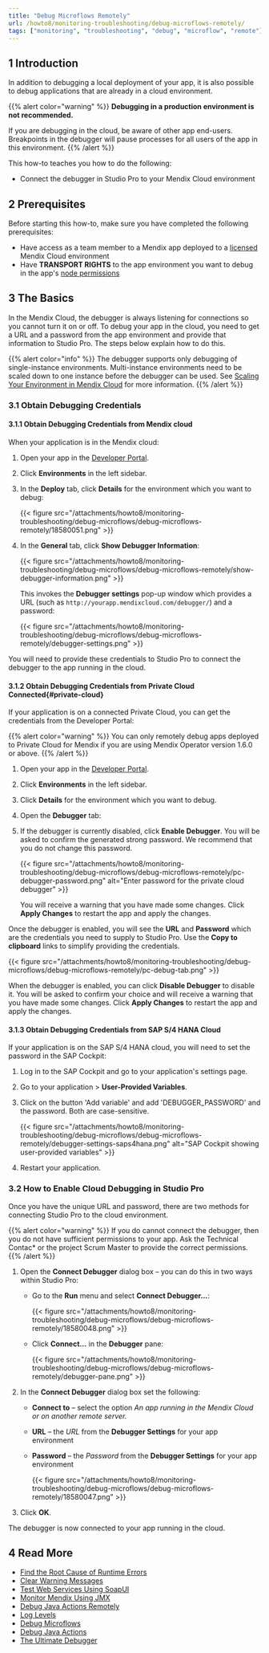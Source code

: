 ```yaml
---
title: "Debug Microflows Remotely"
url: /howto8/monitoring-troubleshooting/debug-microflows-remotely/
tags: ["monitoring", "troubleshooting", "debug", "microflow", "remote"]
---
```


## 1 Introduction

In addition to debugging a local deployment of your app, it is also possible to debug applications that are already in a cloud environment.

{{% alert color="warning" %}}
**Debugging in a production environment is not recommended.**

If you are debugging in the cloud, be aware of other app end-users. Breakpoints in the debugger will pause processes for all users of the app in this environment.
{{% /alert %}}

This how-to teaches you how to do the following:

* Connect the debugger in Studio Pro to your Mendix Cloud environment

## 2 Prerequisites

Before starting this how-to, make sure you have completed the following prerequisites:

* Have access as a team member to a Mendix app deployed to a [licensed](/developerportal/deploy/licensing-apps/) Mendix Cloud environment
* Have **TRANSPORT RIGHTS** to the app environment you want to debug in the app's [node permissions](/developerportal/deploy/node-permissions/)

## 3 The Basics

In the Mendix Cloud, the debugger is always listening for connections so you cannot turn it on or off. To debug your app in the cloud, you need to get a URL and a password from the app environment and provide that information to Studio Pro. The steps below explain how to do this.

{{% alert color="info" %}}
The debugger supports only debugging of single-instance environments. Multi-instance environments need to be scaled down to one instance before the debugger can be used. See [Scaling Your Environment in Mendix Cloud](/developerportal/deploy/scale-environment/) for more information.
{{% /alert %}}

### 3.1 Obtain Debugging Credentials

#### 3.1.1 Obtain Debugging Credentials from Mendix cloud

When your application is in the Mendix cloud:

1. Open your app in the [Developer Portal](https://home.mendix.com).

2. Click **Environments** in the left sidebar.

3. In the **Deploy** tab, click **Details** for the environment which you want to debug:

    {{< figure src="/attachments/howto8/monitoring-troubleshooting/debug-microflows/debug-microflows-remotely/18580051.png" >}}

4. In the **General** tab, click **Show Debugger Information**:

    {{< figure src="/attachments/howto8/monitoring-troubleshooting/debug-microflows/debug-microflows-remotely/show-debugger-information.png" >}}

    This invokes the **Debugger settings** pop-up window which provides a URL (such as `http://yourapp.mendixcloud.com/debugger/`) and a password:

    {{< figure src="/attachments/howto8/monitoring-troubleshooting/debug-microflows/debug-microflows-remotely/debugger-settings.png" >}}

You will need to provide these credentials to Studio Pro to connect the debugger to the app running in the cloud.

#### 3.1.2 Obtain Debugging Credentials from Private Cloud Connected{#private-cloud}

If your application is on a connected Private Cloud, you can get the credentials from the Developer Portal:

{{% alert color="warning" %}}
You can only remotely debug apps deployed to Private Cloud for Mendix if you are using Mendix Operator version 1.6.0 or above.
{{% /alert %}}

1. Open your app in the [Developer Portal](https://home.mendix.com).

2. Click **Environments** in the left sidebar.

3. Click **Details** for the environment which you want to debug.

4. Open the **Debugger** tab:

5. If the debugger is currently disabled, click **Enable Debugger**. You will be asked to confirm the generated strong password. We recommend that you do not change this password.

    {{< figure src="/attachments/howto8/monitoring-troubleshooting/debug-microflows/debug-microflows-remotely/pc-debugger-password.png" alt="Enter password for the private cloud debugger" >}}

    You will receive a warning that you have made some changes. Click **Apply Changes** to restart the app and apply the changes.

Once the debugger is enabled, you will see the **URL** and **Password** which are the credentials you need to supply to Studio Pro. Use the **Copy to clipboard** links to simplify providing the credentials.

{{< figure src="/attachments/howto8/monitoring-troubleshooting/debug-microflows/debug-microflows-remotely/pc-debug-tab.png" >}}

When the debugger is enabled, you can click **Disable Debugger** to disable it. You will be asked to confirm your choice and will receive a warning that you have made some changes. Click **Apply Changes** to restart the app and apply the changes.

#### 3.1.3 Obtain Debugging Credentials from SAP S/4 HANA Cloud

If your application is on the SAP S/4 HANA cloud, you will need to set the password in the SAP Cockpit:

1. Log in to the SAP Cockpit and go to your application's settings page.

2. Go to your application > **User-Provided Variables**.

3. Click on the button 'Add variable' and add 'DEBUGGER_PASSWORD' and the password. Both are case-sensitive.

    {{< figure src="/attachments/howto8/monitoring-troubleshooting/debug-microflows/debug-microflows-remotely/debugger-settings-saps4hana.png" alt="SAP Cockpit showing user-provided variables" >}}

4. Restart your application.

### 3.2 How to Enable Cloud Debugging in Studio Pro

Once you have the unique URL and password, there are two methods for connecting Studio Pro to the cloud environment. 

{{% alert color="warning" %}}
If you do cannot connect the debugger, then you do not have sufficient permissions to your app. Ask the Technical Contac* or the project Scrum Master to provide the correct permissions.
{{% /alert %}}

1. Open the **Connect Debugger** dialog box – you can do this in two ways within Studio Pro:

    * Go to the **Run** menu and select **Connect Debugger…**:

        {{< figure src="/attachments/howto8/monitoring-troubleshooting/debug-microflows/debug-microflows-remotely/18580048.png" >}}
        
    * Click **Connect…** in the **Debugger** pane:

        {{< figure src="/attachments/howto8/monitoring-troubleshooting/debug-microflows/debug-microflows-remotely/debugger-pane.png" >}}

2. In the **Connect Debugger** dialog box set the following:

    * **Connect to** – select the option *An app running in the Mendix Cloud or on another remote server.*
    * **URL** – the *URL* from the **Debugger Settings** for your app environment
    * **Password** – the *Password* from the **Debugger Settings** for your app environment

        {{< figure src="/attachments/howto8/monitoring-troubleshooting/debug-microflows/debug-microflows-remotely/18580047.png" >}}

3. Click **OK**.

The debugger is now connected to your app running in the cloud.

## 4 Read More

* [Find the Root Cause of Runtime Errors](/howto8/monitoring-troubleshooting/finding-the-root-cause-of-runtime-errors/)
* [Clear Warning Messages](/howto8/monitoring-troubleshooting/clear-warning-messages/)
* [Test Web Services Using SoapUI](/howto8/integration/testing-web-services-using-soapui/)
* [Monitor Mendix Using JMX](/howto8/monitoring-troubleshooting/monitoring-mendix-using-jmx/)
* [Debug Java Actions Remotely](/howto8/monitoring-troubleshooting/debug-java-actions-remotely/)
* [Log Levels](/howto8/monitoring-troubleshooting/log-levels/)
* [Debug Microflows](/howto8/monitoring-troubleshooting/debug-microflows/)
* [Debug Java Actions](/howto8/monitoring-troubleshooting/debug-java-actions/)
* [The Ultimate Debugger](http://www.mendix.com/tech-blog/the-ultimate-debugger/) 
